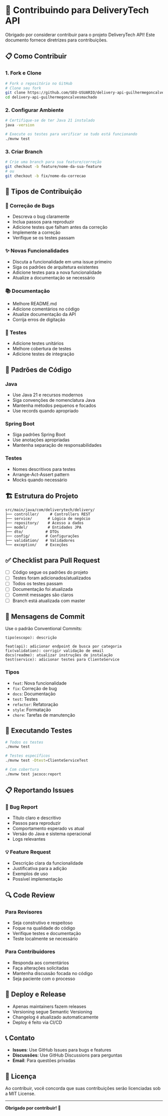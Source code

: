 # 🤝 Contribuindo para DeliveryTech API

Obrigado por considerar contribuir para o projeto DeliveryTech API! Este documento fornece diretrizes para contribuições.

## 📋 Como Contribuir

### 1. Fork e Clone
```bash
# Fork o repositório no GitHub
# Clone seu fork
git clone https://github.com/SEU-USUARIO/delivery-api-guilhermegoncalvesmachado.git
cd delivery-api-guilhermegoncalvesmachado
```

### 2. Configurar Ambiente
```bash
# Certifique-se de ter Java 21 instalado
java -version

# Execute os testes para verificar se tudo está funcionando
./mvnw test
```

### 3. Criar Branch
```bash
# Crie uma branch para sua feature/correção
git checkout -b feature/nome-da-sua-feature
# ou
git checkout -b fix/nome-da-correcao
```

## 🎯 Tipos de Contribuição

### 🐛 Correção de Bugs
- Descreva o bug claramente
- Inclua passos para reproduzir
- Adicione testes que falham antes da correção
- Implemente a correção
- Verifique se os testes passam

### ✨ Novas Funcionalidades
- Discuta a funcionalidade em uma issue primeiro
- Siga os padrões de arquitetura existentes
- Adicione testes para a nova funcionalidade
- Atualize a documentação se necessário

### 📚 Documentação
- Melhore README.md
- Adicione comentários no código
- Atualize documentação da API
- Corrija erros de digitação

### 🧪 Testes
- Adicione testes unitários
- Melhore cobertura de testes
- Adicione testes de integração

## 📏 Padrões de Código

### Java
- Use Java 21 e recursos modernos
- Siga convenções de nomenclatura Java
- Mantenha métodos pequenos e focados
- Use records quando apropriado

### Spring Boot
- Siga padrões Spring Boot
- Use anotações apropriadas
- Mantenha separação de responsabilidades

### Testes
- Nomes descritivos para testes
- Arrange-Act-Assert pattern
- Mocks quando necessário

## 🏗️ Estrutura do Projeto

```
src/main/java/com/deliverytech/delivery/
├── controller/     # Controllers REST
├── service/       # Lógica de negócio
├── repository/    # Acesso a dados
├── model/         # Entidades JPA
├── dto/          # DTOs
├── config/       # Configurações
├── validation/   # Validadores
└── exception/    # Exceções
```

## ✅ Checklist para Pull Request

- [ ] Código segue os padrões do projeto
- [ ] Testes foram adicionados/atualizados
- [ ] Todos os testes passam
- [ ] Documentação foi atualizada
- [ ] Commit messages são claros
- [ ] Branch está atualizada com master

## 📝 Mensagens de Commit

Use o padrão Conventional Commits:

```
tipo(escopo): descrição

feat(api): adicionar endpoint de busca por categoria
fix(validation): corrigir validação de email
docs(readme): atualizar instruções de instalação
test(service): adicionar testes para ClienteService
```

### Tipos
- `feat`: Nova funcionalidade
- `fix`: Correção de bug
- `docs`: Documentação
- `test`: Testes
- `refactor`: Refatoração
- `style`: Formatação
- `chore`: Tarefas de manutenção

## 🧪 Executando Testes

```bash
# Todos os testes
./mvnw test

# Testes específicos
./mvnw test -Dtest=ClienteServiceTest

# Com cobertura
./mvnw test jacoco:report
```

## 📋 Reportando Issues

### 🐛 Bug Report
- Título claro e descritivo
- Passos para reproduzir
- Comportamento esperado vs atual
- Versão do Java e sistema operacional
- Logs relevantes

### 💡 Feature Request
- Descrição clara da funcionalidade
- Justificativa para a adição
- Exemplos de uso
- Possível implementação

## 🔍 Code Review

### Para Revisores
- Seja construtivo e respeitoso
- Foque na qualidade do código
- Verifique testes e documentação
- Teste localmente se necessário

### Para Contribuidores
- Responda aos comentários
- Faça alterações solicitadas
- Mantenha discussão focada no código
- Seja paciente com o processo

## 🚀 Deploy e Release

- Apenas maintainers fazem releases
- Versioning segue Semantic Versioning
- Changelog é atualizado automaticamente
- Deploy é feito via CI/CD

## 📞 Contato

- **Issues**: Use GitHub Issues para bugs e features
- **Discussões**: Use GitHub Discussions para perguntas
- **Email**: Para questões privadas

## 📄 Licença

Ao contribuir, você concorda que suas contribuições serão licenciadas sob a MIT License.

---

**Obrigado por contribuir! 🎉**